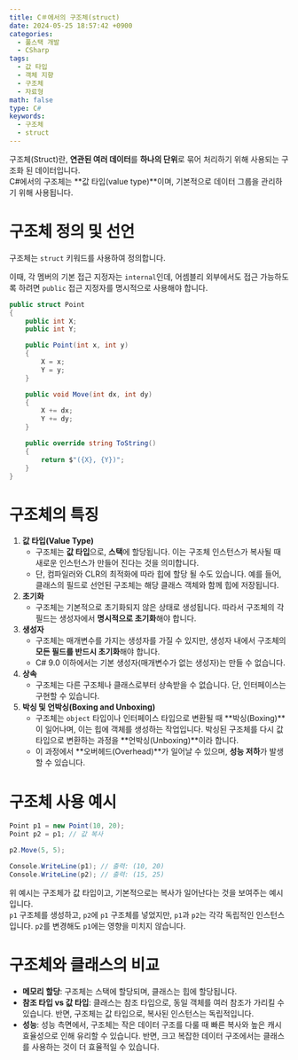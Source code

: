 ```yaml
---
title: C＃에서의 구조체(struct)
date: 2024-05-25 18:57:42 +0900
categories:
  - 풀스택 개발
  - CSharp
tags:
  - 값 타입
  - 객체 지향
  - 구조체
  - 자료형
math: false
type: C#
keywords:
  - 구조체
  - struct
---
```


구조체(Struct)란, <span class="font_highlight">**연관된 여러 데이터**를 **하나의 단위**로 묶어 처리하기 위해 사용</span>되는 구조화 된 데이터입니다.
<br>
C#에서의 구조체는 **값 타입(value type)**이며, 기본적으로 데이터 그룹을 관리하기 위해 사용됩니다.

# 구조체 정의 및 선언

구조체는 `struct` 키워드를 사용하여 정의합니다.

이때, 각 멤버의 기본 접근 지정자는 `internal`인데, 어셈블리 외부에서도 접근 가능하도록 하려면 `public` 접근 지정자를 명시적으로 사용해야 합니다.

```csharp
public struct Point
{
    public int X;
    public int Y;

    public Point(int x, int y)
    {
        X = x;
        Y = y;
    }

    public void Move(int dx, int dy)
    {
        X += dx;
        Y += dy;
    }

    public override string ToString()
    {
        return $"({X}, {Y})";
    }
}
```

# 구조체의 특징

1. **값 타입(Value Type)**
	- 구조체는 **값 타입**으로, **스택**에 할당됩니다. 이는 구조체 인스턴스가 복사될 때 새로운 인스턴스가 만들어 진다는 것을 의미합니다.
	- 단, 컴파일러와 CLR의 최적화에 따라 힙에 할당 될 수도 있습니다. 예를 들어, 클래스의 필드로 선언된 구조체는 해당 클래스 객체와 함께 힙에 저장됩니다.
2. **초기화**
	- 구조체는 기본적으로 초기화되지 않은 상태로 생성됩니다. 따라서 구조체의 각 필드는 생성자에서 **명시적으로 초기화**해야 합니다.
3. **생성자**
	- 구조체는 매개변수를 가지는 생성자를 가질 수 있지만, 생성자 내에서 구조체의 **모든 필드를 반드시 초기화**해야 합니다.
	- C# 9.0 이하에서는 기본 생성자(매개변수가 없는 생성자)는 만들 수 없습니다.
4. **상속**
	- 구조체는 다른 구조체나 클래스로부터 상속받을 수 없습니다. 단, 인터페이스는 구현할 수 있습니다.
5. **박싱 및 언박싱(Boxing and Unboxing)**
	- 구조체는 `object` 타입이나 인터페이스 타입으로 변환될 때 **박싱(Boxing)**이 일어나며, 이는 힙에 객체를 생성하는 작업입니다. 박싱된 구조체를 다시 값 타입으로 변환하는 과정을 **언박싱(Unboxing)**이라 합니다.
	- 이 과정에서 **오버헤드(Overhead)**가 일어날 수 있으며, **성능 저하**가 발생할 수 있습니다.

# 구조체 사용 예시

```csharp
Point p1 = new Point(10, 20);
Point p2 = p1; // 값 복사

p2.Move(5, 5);

Console.WriteLine(p1); // 출력: (10, 20)
Console.WriteLine(p2); // 출력: (15, 25)
```

위 예시는 구조체가 값 타입이고, 기본적으로는 복사가 일어난다는 것을 보여주는 예시입니다.
<br>
`p1` 구조체를 생성하고, `p2`에 `p1` 구조체를 넣었지만, `p1`과 `p2`는 각각 독립적인 인스턴스입니다. `p2`를 변경해도 `p1`에는 영향을 미치지 않습니다.

# 구조체와 클래스의 비교

- **메모리 할당**: 구조체는 스택에 할당되며, 클래스는 힙에 할당됩니다.
- **참조 타입 vs 값 타입**: 클래스는 참조 타입으로, 동일 객체를 여러 참조가 가리킬 수 있습니다. 반면, 구조체는 값 타입으로, 복사된 인스턴스는 독립적입니다.
- **성능**: 성능 측면에서, 구조체는 작은 데이터 구조를 다룰 때 빠른 복사와 높은 캐시 효율성으로 인해 유리할 수 있습니다. 반면, 크고 복잡한 데이터 구조에서는 클래스를 사용하는 것이 더 효율적일 수 있습니다.


<!-- TODO: 참조 타입과 값 타입 링크 -->
<!-- TODO: Boxing과 Unboxing 링크 -->